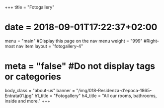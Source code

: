 +++
title = "Fotogallery"
# date = 2018-09-01T17:22:37+02:00
menu = "main" #Display this page on the nav menu
weight = "999" #Right-most nav item
layout = "fotogallery-4"
# meta = "false" #Do not display tags or categories
body_class = "about-us"
banner = "/img/018-Residenza-d'epoca-1865-Entrata01.jpg"
h1_title = "Fotogallery"
h4_title = "All our rooms, bathrooms, inside and more."
+++
